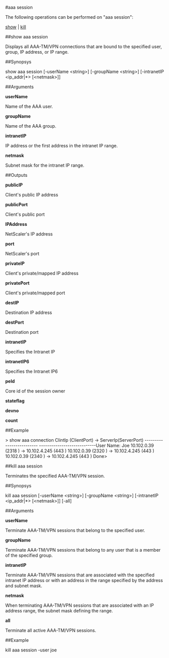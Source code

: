 #aaa session

The following operations can be performed on "aaa session":


[show](#show-aaa-session) | [kill](#kill-aaa-session)

##show aaa session

Displays all AAA-TM/VPN connections that are bound to the specified user, group, IP address, or IP range.


##Synopsys

show aaa session [-userName &lt;string>] [-groupName &lt;string>] [-intranetIP &lt;ip_addr|*>  [&lt;netmask>]]


##Arguments

<b>userName</b>
Name of the AAA user.

<b>groupName</b>
Name of the AAA group.

<b>intranetIP</b>
IP address or the first address in the intranet IP range.

<b>netmask</b>
Subnet mask for the intranet IP range.



##Outputs

<b>publicIP</b>
Client's public IP address

<b>publicPort</b>
Client's public port

<b>IPAddress</b>
NetScaler's IP address

<b>port</b>
NetScaler's port

<b>privateIP</b>
Client's private/mapped IP address

<b>privatePort</b>
Client's private/mapped port

<b>destIP</b>
Destination IP address

<b>destPort</b>
Destination port

<b>intranetIP</b>
Specifies the Intranet IP

<b>intranetIP6</b>
Specifies the Intranet IP6

<b>peId</b>
Core id of the session owner

<b>stateflag</b>

<b>devno</b>

<b>count</b>



##Example

&gt; show aaa connection        ClintIp (ClientPort)   -&gt;  ServerIp(ServerPort)        -------------------------   	  ----------------------------User Name: Joe        10.102.0.39     (2318 ) -&gt; 10.102.4.245    (443  )        10.102.0.39     (2320 ) -&gt; 10.102.4.245    (443  )        10.102.0.39     (2340 ) -&gt; 10.102.4.245    (443  ) Done&gt;

##kill aaa session

Terminates the specified AAA-TM/VPN session.


##Synopsys

kill aaa session [-userName &lt;string>] [-groupName &lt;string>] [-intranetIP &lt;ip_addr|*>  [&lt;netmask>]] [-all]


##Arguments

<b>userName</b>
Terminate AAA-TM/VPN sessions that belong to the specified user.

<b>groupName</b>
Terminate AAA-TM/VPN sessions that belong to any user that is a member of the specified group.

<b>intranetIP</b>
Terminate AAA-TM/VPN sessions that are associated with the specified intranet IP address or  with an address in the range specified by the address and subnet mask.

<b>netmask</b>
When terminating AAA-TM/VPN sessions that are associated with an IP address range, the subnet mask defining the range.

<b>all</b>
Terminate all active AAA-TM/VPN sessions.



##Example

kill aaa session -user joe


